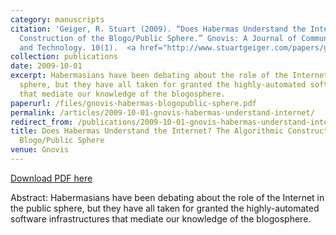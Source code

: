 ```yaml
---
category: manuscripts
citation: 'Geiger, R. Stuart (2009). “Does Habermas Understand the Internet? The Algorithmic
  Construction of the Blogo/Public Sphere.” Gnovis: A Journal of Communication, Culture,
  and Technology. 10(1).  <a href="http://www.stuartgeiger.com/papers/gnovis-habermas-blogopublic-sphere.pdf">http://www.stuartgeiger.com/papers/gnovis-habermas-blogopublic-sphere.pdf</a>'
collection: publications
date: 2009-10-01
excerpt: Habermasians have been debating about the role of the Internet in the public
  sphere, but they have all taken for granted the highly-automated software infrastructures
  that mediate our knowledge of the blogosphere.
paperurl: /files/gnovis-habermas-blogopublic-sphere.pdf
permalink: /articles/2009-10-01-gnovis-habermas-understand-internet/
redirect_from: /publications/2009-10-01-gnovis-habermas-understand-internet/
title: Does Habermas Understand the Internet? The Algorithmic Construction of the
  Blogo/Public Sphere
venue: Gnovis
---
```


<a href='http://www.stuartgeiger.com/papers/gnovis-habermas-blogopublic-sphere.pdf'>Download PDF here</a>

Abstract: Habermasians have been debating about the role of the Internet in the public sphere, but they have all taken for granted the highly-automated software infrastructures that mediate our knowledge of the blogosphere.